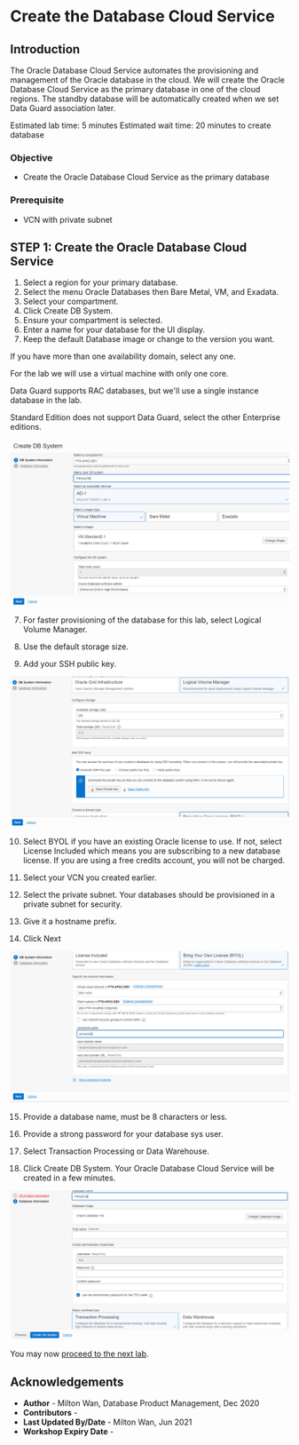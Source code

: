 # Create the Database Cloud Service

## Introduction
The Oracle Database Cloud Service automates the provisioning and management of the Oracle database in the cloud.  We will create the Oracle Database Cloud Service as the primary database in one of the cloud regions.  The standby database will be automatically created when we set Data Guard association later.

Estimated lab time:  5 minutes
Estimated wait time: 20 minutes to create database

### Objective
- Create the Oracle Database Cloud Service as the primary database

### Prerequisite
- VCN with private subnet


## **STEP 1:** Create the Oracle Database Cloud Service
1. Select a region for your primary database.
2. Select the menu Oracle Databases then Bare Metal, VM, and Exadata.
3. Select your compartment.
4. Click Create DB System.
5. Ensure your compartment is selected.
6. Enter a name for your database for the UI display.
7. Keep the default Database image or change to the version you want.  

If you have more than one availability domain, select any one.

For the lab we will use a virtual machine with only one core.  

Data Guard supports RAC databases, but we'll use a single instance database in the lab.  

Standard Edition does not support Data Guard, select the other Enterprise editions.

  ![image-20210121184635385](./images/image-20210121184635385.png)



7. For faster provisioning of the database for this lab, select Logical Volume Manager.

8. Use the default storage size.

9. Add your SSH public key.



  ![image-20210121184848646](./images/image-20210121184848646.png)



10. Select BYOL if you have an existing Oracle license to use.   If not, select License Included which means you are subscribing to a new database license.  If you are using a free credits account, you will not be charged.

11. Select your VCN you created earlier.

12. Select the private subnet.  Your databases should be provisioned in a private subnet for security.

13. Give it a hostname prefix.

14. Click Next



  ![image-20210121185143404](./images/image-20210121185143404.png)

15. Provide a database name, must be 8 characters or less.

16. Provide a strong password for your database sys user.

17. Select Transaction Processing or Data Warehouse.

18. Click Create DB System.  Your Oracle Database Cloud Service will be created in a few minutes.


  ![image-20210121185604333](./images/image-20210121185604333.png)

You may now [proceed to the next lab](#next).

## Acknowledgements
* **Author** - Milton Wan, Database Product Management, Dec 2020
* **Contributors** -  
* **Last Updated By/Date** - Milton Wan, Jun 2021
* **Workshop Expiry Date** -
